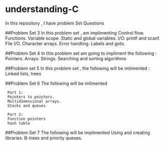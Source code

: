 # understanding-C
In this repository , I have problem Set Questions 


##Problem Set 3
In this problem set , am implimenting 
 Control flow.
 Functions.
 Variable scope.
 Static and global variables. I/O: printf and scanf. File
I/O. Character arrays. Error handling. Labels and goto.

##Problem Set 4
In this problem set am going to impliment the following :
  Pointers.
  Arrays.
  Strings. 
  Searching and sorting algorithms

##Problem set 5
  In this problem set , the following will be imlimented :
     Linked lists,
     trees

##Problem Set 6 
  The following will be imlimented 
     
     Part 1:
     Pointers to pointers.
     Multidimensional arrays. 
     Stacks and queues

     Part 2:
     Function pointers
     hash table

##Problem Set 7
  The following will be implimented
    Using and creating libraries.
    B-trees and priority queues.
